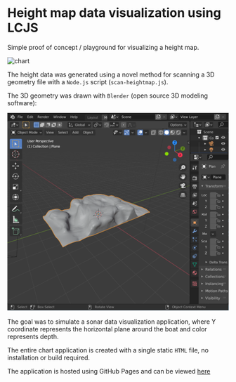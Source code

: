 # Height map data visualization using LCJS

Simple proof of concept / playground for visualizing a height map.

![chart](./finish_chart.gif)

The height data was generated using a novel method for scanning a 3D geometry file with a `Node.js` script (`scan-heightmap.js`).

The 3D geometry was drawn with `Blender` (open source 3D modeling software):

![model](finish_blender.PNG)

The goal was to simulate a sonar data visualization application, where Y coordinate represents the horizontal plane around the boat and color represents depth.

The entire chart application is created with a single static `HTML` file, no installation or build required.

The application is hosted using GitHub Pages and can be viewed [here](https://nipatsku.github.io/heightmap-data-viz/)

